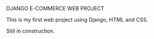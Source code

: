 DJANGO E-COMMERCE WEB PROJECT

This is my first web project using Django, HTML and CSS.

Still in construction.

